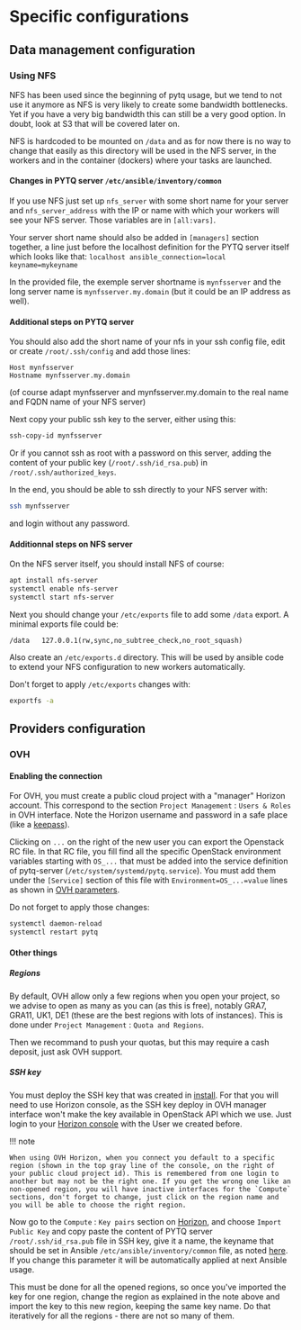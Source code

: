 # Specific configurations

## Data management configuration

### Using NFS

NFS has been used since the beginning of pytq usage, but we tend to not use it anymore as NFS is very likely to create some bandwidth bottlenecks. Yet if you have a very big bandwidth this can still be a very good option. In doubt, look at S3 that will be covered later on.

NFS is hardcoded to be mounted on `/data` and as for now there is no way to change that easily as this directory will be used in the NFS server, in the workers and in the container (dockers) where your tasks are launched.

#### Changes in PYTQ server `/etc/ansible/inventory/common`

If you use NFS just set up `nfs_server` with some short name for your server and `nfs_server_address` with the IP or name with which your workers will see your NFS server. Those variables are in `[all:vars]`.

Your server short name should also be added in `[managers]` section together, a line just before the localhost definition for the PYTQ server itself which looks like that:
`localhost ansible_connection=local keyname=mykeyname`

In the provided file, the exemple server shortname is `mynfsserver` and the long server name is `mynfsserver.my.domain` (but it could be an IP address as well).


#### Additional steps on PYTQ server

You should also add the short name of your nfs in your ssh config file, edit or create `/root/.ssh/config` and add those lines:
```init
Host mynfsserver
Hostname mynfsserver.my.domain
```
(of course adapt mynfsserver and mynfsserver.my.domain to the real name and FQDN name of your NFS server)

Next copy your public ssh key to the server, either using this:
```bash
ssh-copy-id mynfsserver
```
Or if you cannot ssh as root with a password on this server, adding the content of your public key (`/root/.ssh/id_rsa.pub`) in `/root/.ssh/authorized_keys`.

In the end, you should be able to ssh directly to your NFS server with:
```bash
ssh mynfsserver
```
and login without any password.

#### Additionnal steps on NFS server

On the NFS server itself, you should install NFS of course:

```bash
apt install nfs-server
systemctl enable nfs-server
systemctl start nfs-server
```

Next you should change your `/etc/exports` file to add some `/data` export. 
A minimal exports file could be:

```/etc/exports
/data   127.0.0.1(rw,sync,no_subtree_check,no_root_squash) 
```

Also create an `/etc/exports.d` directory. This will be used by ansible code to extend your NFS configuration to new workers automatically.

Don't forget to apply `/etc/exports` changes with:

```bash
exportfs -a
```

## Providers configuration

### OVH

#### Enabling the connection

For OVH, you must create a public cloud project with a "manager" Horizon account. This correspond to the section `Project Management` : `Users & Roles` in OVH interface. Note the Horizon username and password in a safe place (like a [keepass](https://keepass.info)).

Clicking on `...` on the right of the new user you can export the Openstack RC file. In that RC file, you fill find all the specific OpenStack environment variables starting with `OS_...` that must be added into the service definition of pytq-server (`/etc/system/systemd/pytq.service`). You must add them under the `[Service]` section of this file with `Environment=OS_...=value` lines as shown in [OVH parameters](parameters.md#ovh--openstack-provider-specific-variables).

Do not forget to apply those changes:
```bash
systemctl daemon-reload
systemctl restart pytq
```

#### Other things

##### Regions

By default, OVH allow only a few regions when you open your project, so we advise to open as many as you can (as this is free), notably GRA7, GRA11, UK1, DE1 (these are the best regions with lots of instances). This is done under `Project Management` : `Quota and Regions`.

Then we recommand to push your quotas, but this may require a cash deposit, just ask OVH support.

##### SSH key

You must deploy the SSH key that was created in [install](install.md#create-ssh-key). For that you will need to use Horizon console, as the SSH key deploy in OVH manager interface won't make the key available in OpenStack API which we use. Just login to your [Horizon console](https://horizon.cloud.ovh.net/) with the User we created before. 

!!! note


    When using OVH Horizon, when you connect you default to a specific region (shown in the top gray line of the console, on the right of your public cloud project id). This is remembered from one login to another but may not be the right one. If you get the wrong one like an non-opened region, you will have inactive interfaces for the `Compute` sections, don't forget to change, just click on the region name and you will be able to choose the right region.


Now go to the `Compute` : `Key pairs` section on [Horizon](https://horizon.cloud.ovh.net/project/key_pairs), and choose `Import Public Key` and copy paste the content of PYTQ server `/root/.ssh/id_rsa.pub` file in SSH key, give it a name, the keyname that should be set in Ansible `/etc/ansible/inventory/common` file, as noted [here](install.md#adapt-etcansibleinventorycommon). If you change this parameter it will be automatically applied at next Ansible usage.

This must be done for all the opened regions, so once you've imported the key for one region, change the region as explained in the note above and import the key to this new region, keeping the same key name. Do that iteratively for all the regions - there are not so many of them.
